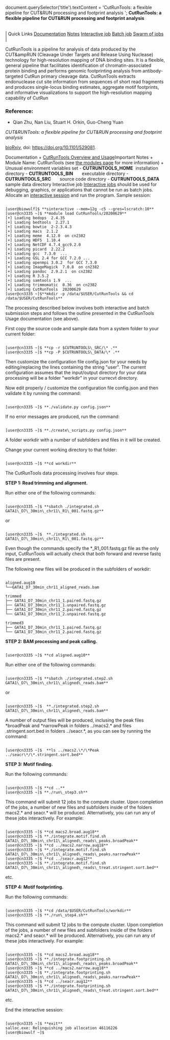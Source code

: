 

document.querySelector('title').textContent = 'CutRunTools: a flexible pipeline for CUT&RUN processing and footprint analysis ';
**CutRunTools: a flexible pipeline for CUT&RUN processing and footprint
analysis** 


|  |
| --- |
| 
Quick Links
[Documentation](#doc)
[Notes](#notes)
[Interactive job](#int) 
[Batch job](#sbatch) 
[Swarm of jobs](#swarm) 
 |



CutRunTools is a pipeline for analysis of data produced by the CUT&ampRUN (Cleavage Under Targets and Release Using Nuclease) technology for high-resolution mapping of DNA binding sites.
It is a flexible, general pipeline that facilitates identification of
chromatin-associated protein binding 
and performs genomic footprinting analysis from antibody-targeted
CutRun primary cleavage data. CutRunTools extracts endonuclease cut site information from
sequences of short read fragments and produces single-locus binding estimates, aggregate motif
footprints, and informative visualizations to support the high-resolution mapping capability of
CutRun



### Reference:


* Qian Zhu, Nan Liu, Stuart H. Orkin, Guo-Cheng Yuan   

*CUT&RUNTools: a flexible pipeline for CUT&RUN processing and footprint analysis*   

[bioRxiv](https://www.biorxiv.org/content/10.1101/529081v1.abstract), doi: https://doi.org/10.1101/529081.

Documentation
	+ [CutRunTools Overview and Usage](https://bitbucket.org/qzhudfci/cutruntools/overview)Important Notes
	+ Module Name: CutRunTools (see [the modules page](https://hpc.nih.gov/apps/modules.html) for more information)
	+ Unusual environment variables set
		- **CUTRUNTOOLS\_HOME**  installation directory
		- **CUTRUNTOOLS\_BIN**       executable directory
		- **CUTRUNTOOLS\_SRC**       source code directory
		- **CUTRUNTOOLS\_DATA**  sample data directory
Interactive job
[Interactive jobs](/docs/userguide.html#int) should be used for debugging, graphics, or applications that cannot be run as batch jobs.
Allocate an [interactive session](/docs/userguide.html#int) and run the program. Sample session:



```

[user@biowulf]$ **sinteractive --mem=12g -c5 --gres=lscratch:10**
[user@cn3335 ~]$ **module load CutRunTools/20200629** 
[+] Loading bedops  2.4.35
[+] Loading bedtools  2.27.1
[+] Loading bowtie  2-2.3.4.3
[+] Loading macs  2.1.2
[+] Loading meme  4.12.0  on cn2382
[+] Loading HDF5  1.10.4
[+] Loading NetCDF 4.7.4_gcc9.2.0
[+] Loading picard  2.22.2
[+] Loading gcc  7.3.0  ...
[+] Loading GSL 2.4 for GCC 7.2.0 ...
[+] Loading openmpi 3.0.2  for GCC 7.3.0
[+] Loading ImageMagick  7.0.8  on cn2382
[+] Loading pandoc  2.9.2.1  on cn2382
[+] Loading R 3.5.2
[+] Loading samtools 1.9  ...
[+] Loading trimmomatic  0.36  on cn2382
[+] Loading CutRunTools  20200629
[user@cn3335 ~]$**mkdir -p /data/$USER/CutRunTools && cd /data/$USER/CutRunTools**

```

The processing described below involves both interactive and batch submission steps
and follows the outline presented in the CutRunTools Usage documentation (see above).  

First copy the source code and sample data from a system folder to your current folder:

```

[user@cn3335 ~]$ **cp -r $CUTRUNTOOLS\_SRC/\* .**
[user@cn3335 ~]$ **cp -P $CUTRUNTOOLS\_DATA/\* .**

```


Then customize the configuration file config.json for your needs 
by editing/replacing the lines containing the string "user". The current configuration assumes that the input/output directory for your data processing will be a folder "workdir" in your currecvt directory.



  
  


Now edit properly / customize the configuration file config.json and then validate it by running the command:

```

[user@cn3335 ~]$ **./validate.py config.json**

```

If no error messages are produced, run the command:

```

[user@cn3335 ~]$ **./create\_scripts.py config.json**

```

A folder workdir with a number of subfolders and files in it will be created.   

Change your current working directory to that folder:

```

[user@cn3335 ~]$ **cd workdir**

```

The CutRunTools data processing involves four steps.   
  

**STEP 1: Read trimming and alignment.**   

Run either one of the following commands:

```

[user@cn3335 ~]$ **sbatch ./integrated.sh GATA1\_D7\_30min\_chr11\_R1\_001.fastq.gz**

```

or

```

[user@cn3335 ~]$  **./integrated.sh GATA1\_D7\_30min\_chr11\_R1\_001.fastq.gz**

```

Even though the commands specify the \*\_R1\_001.fastq.gz file as the only input, CutRunTools will actually check that both forward and reverse fastq files are present.
  
  

The following new files will be produced in the subfolders of workdir: 

```

aligned.aug10
└──GATA1_D7_30min_chr11_aligned_reads.bam

trimmed
├── GATA1_D7_30min_chr11_1.paired.fastq.gz
├── GATA1_D7_30min_chr11_1.unpaired.fastq.gz
├── GATA1_D7_30min_chr11_2.paired.fastq.gz
└── GATA1_D7_30min_chr11_2.unpaired.fastq.gz

trimmed3
├── GATA1_D7_30min_chr11_1.paired.fastq.gz
└── GATA1_D7_30min_chr11_2.paired.fastq.gz

```

**STEP 2: BAM processing and peak calling.**

```

[user@cn3335 ~]$ **cd aligned.aug10** 

```

Run either one of the following commands:

```

[user@cn3335 ~]$ **sbatch ./integrated.step2.sh GATA1\_D7\_30min\_chr11\_aligned\_reads.bam** 

```

or

```

[user@cn3335 ~]$  **./integrated.step2.sh GATA1\_D7\_30min\_chr11\_aligned\_reads.bam** 

```

A number of output files will be produced, inclusing the peak files \*broadPeak and \*narrowPeak in folders ../macs2.\* and files .stringent.sort.bed in folders ../seacr.\*, as you can see by running the command:

```

[user@cn3335 ~]$  **ls ../macs2.\*/\*Peak ../seacr\*/\*.stringent.sort.bed** 

```

  

**STEP 3: Motif finding.**   

Run the following commands:

```

[user@cn3335 ~]$ **cd ..** 
[user@cn3335 ~]$ **./run\_step3.sh** 

```

This command will submit 12 jobs to the compute cluster. Upon completion of the jobs, 
a number of new files and subfolders inside of the folders macs2.\* and seacr.\* will be produced. 
Alternatively, you can run any of these jobs interactively. For example:

```

[user@cn3335 ~]$ **cd macs2.broad.aug18**
[user@cn3335 ~]$ **./integrate.motif.find.sh GATA1\_D7\_30min\_chr11\_aligned\_reads\_peaks.broadPeak**
[user@cn3335 ~]$ **cd ../macs2.narrow.aug18**
[user@cn3335 ~]$ **./integrate.motif.find.sh GATA1\_D7\_30min\_chr11\_aligned\_reads\_peaks.narrowPeak**
[user@cn3335 ~]$ **cd ../seacr.aug12**
[user@cn3335 ~]$ **./integrate.motif.find.sh GATA1\_D7\_30min\_chr11\_aligned\_reads\_treat.stringent.sort.bed**

```

etc.   
   

**STEP 4: Motif footprinting.**   

Run the following commands:

```

[user@cn3335 ~]$ **cd /data/$USER/CutRunTools/workdir**
[user@cn3335 ~]$ **./run\_step4.sh** 

```

This command will submit 12 jobs to the compute cluster. Upon completion of the jobs, a number of new files and subfolders inside of the folders macs2.\* and seacr.\* will be produced. 
Alternatively, you can run any of these jobs interactively. For example:   


```

[user@cn3335 ~]$ **cd macs2.broad.aug18**
[user@cn3335 ~]$ **./integrate.footprinting.sh GATA1\_D7\_30min\_chr11\_aligned\_reads\_peaks.broadPeak**
[user@cn3335 ~]$ **cd ../macs2.narrow.aug18**
[user@cn3335 ~]$ **./integrate.footprinting.sh GATA1\_D7\_30min\_chr11\_aligned\_reads\_peaks.narrowPeak**
[user@cn3335 ~]$ **cd ../seacr.aug12**
[user@cn3335 ~]$ **./integrate.footprinting.sh GATA1\_D7\_30min\_chr11\_aligned\_reads\_treat.stringent.sort.bed**

```

etc.   
   

End the interactive session:

```

[user@cn3335 ~]$ **exit**
salloc.exe: Relinquishing job allocation 46116226
[user@biowulf ~]$

```
